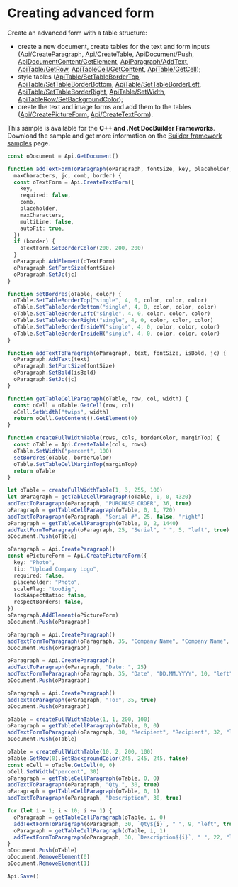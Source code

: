 # Creating advanced form

Create an advanced form with a table structure:

- create a new document, create tables for the text and form inputs ([Api/CreateParagraph](../usage-api/text-document-api/Api/Methods/CreateParagraph.md), [Api/CreateTable](../usage-api/text-document-api/Api/Methods/CreateTable.md), [ApiDocument/Push](../usage-api/text-document-api/ApiDocument/Methods/Push.md), [ApiDocumentContent/GetElement](../usage-api/text-document-api/ApiDocumentContent/Methods/GetElement.md), [ApiParagraph/AddText](../usage-api/text-document-api/ApiParagraph/Methods/AddText.md), [ApiTable/GetRow](../usage-api/text-document-api/ApiTable/Methods/GetRow.md), [ApiTableCell/GetContent](../usage-api/text-document-api/ApiTableCell/Methods/GetContent.md), [ApiTable/GetCell](../usage-api/text-document-api/ApiTable/Methods/GetCell.md));
- style tables ([ApiTable/SetTableBorderTop](../usage-api/text-document-api/ApiTable/Methods/SetTableBorderTop.md), [ApiTable/SetTableBorderBottom](../usage-api/text-document-api/ApiTable/Methods/SetTableBorderBottom.md), [ApiTable/SetTableBorderLeft](../usage-api/text-document-api/ApiTable/Methods/SetTableBorderLeft.md), [ApiTable/SetTableBorderRight](../usage-api/text-document-api/ApiTable/Methods/SetTableBorderRight.md), [ApiTable/SetWidth](../usage-api/text-document-api/ApiTable/Methods/SetWidth.md), [ApiTableRow/SetBackgroundColor](../usage-api/text-document-api/ApiTableRow/Methods/SetBackgroundColor.md));
- create the text and image forms and add them to the tables ([Api/CreatePictureForm](../usage-api/form-api/Api/Methods/CreatePictureForm.md), [Api/CreateTextForm](../usage-api/form-api/Api/Methods/CreateTextForm.md)).

This sample is available for the **C++ and .Net DocBuilder Frameworks**.
Download the sample and get more information on the [Builder framework samples](../../document-builder/builder-framework/builder-framework-samples/builder-framework-samples.md) page.

```ts document-builder={"documentType": "pdf", "editorConfig": {"customization": {"zoom": 60}}}
const oDocument = Api.GetDocument()

function addTextFormToParagraph(oParagraph, fontSize, key, placeholder,
  maxCharacters, jc, comb, border) {
  const oTextForm = Api.CreateTextForm({
    key,
    required: false,
    comb,
    placeholder,
    maxCharacters,
    multiLine: false,
    autoFit: true,
  })
  if (border) {
    oTextForm.SetBorderColor(200, 200, 200)
  }
  oParagraph.AddElement(oTextForm)
  oParagraph.SetFontSize(fontSize)
  oParagraph.SetJc(jc)
}

function setBordres(oTable, color) {
  oTable.SetTableBorderTop("single", 4, 0, color, color, color)
  oTable.SetTableBorderBottom("single", 4, 0, color, color, color)
  oTable.SetTableBorderLeft("single", 4, 0, color, color, color)
  oTable.SetTableBorderRight("single", 4, 0, color, color, color)
  oTable.SetTableBorderInsideV("single", 4, 0, color, color, color)
  oTable.SetTableBorderInsideH("single", 4, 0, color, color, color)
}

function addTextToParagraph(oParagraph, text, fontSize, isBold, jc) {
  oParagraph.AddText(text)
  oParagraph.SetFontSize(fontSize)
  oParagraph.SetBold(isBold)
  oParagraph.SetJc(jc)
}

function getTableCellParagraph(oTable, row, col, width) {
  const oCell = oTable.GetCell(row, col)
  oCell.SetWidth("twips", width)
  return oCell.GetContent().GetElement(0)
}

function createFullWidthTable(rows, cols, borderColor, marginTop) {
  const oTable = Api.CreateTable(cols, rows)
  oTable.SetWidth("percent", 100)
  setBordres(oTable, borderColor)
  oTable.SetTableCellMarginTop(marginTop)
  return oTable
}

let oTable = createFullWidthTable(1, 3, 255, 100)
let oParagraph = getTableCellParagraph(oTable, 0, 0, 4320)
addTextToParagraph(oParagraph, "PURCHASE ORDER", 36, true)
oParagraph = getTableCellParagraph(oTable, 0, 1, 720)
addTextToParagraph(oParagraph, "Serial #", 25, false, "right")
oParagraph = getTableCellParagraph(oTable, 0, 2, 1440)
addTextFormToParagraph(oParagraph, 25, "Serial", " ", 5, "left", true)
oDocument.Push(oTable)

oParagraph = Api.CreateParagraph()
const oPictureForm = Api.CreatePictureForm({
  key: "Photo",
  tip: "Upload Company Logo",
  required: false,
  placeholder: "Photo",
  scaleFlag: "tooBig",
  lockAspectRatio: false,
  respectBorders: false,
})
oParagraph.AddElement(oPictureForm)
oDocument.Push(oParagraph)

oParagraph = Api.CreateParagraph()
addTextFormToParagraph(oParagraph, 35, "Company Name", "Company Name", 50, "left")
oDocument.Push(oParagraph)

oParagraph = Api.CreateParagraph()
addTextToParagraph(oParagraph, "Date: ", 25)
addTextFormToParagraph(oParagraph, 35, "Date", "DD.MM.YYYY", 10, "left", true, true)
oDocument.Push(oParagraph)

oParagraph = Api.CreateParagraph()
addTextToParagraph(oParagraph, "To:", 35, true)
oDocument.Push(oParagraph)

oTable = createFullWidthTable(1, 1, 200, 100)
oParagraph = getTableCellParagraph(oTable, 0, 0)
addTextFormToParagraph(oParagraph, 30, "Recipient", "Recipient", 32, "left", true)
oDocument.Push(oTable)

oTable = createFullWidthTable(10, 2, 200, 100)
oTable.GetRow(0).SetBackgroundColor(245, 245, 245, false)
const oCell = oTable.GetCell(0, 0)
oCell.SetWidth("percent", 30)
oParagraph = getTableCellParagraph(oTable, 0, 0)
addTextToParagraph(oParagraph, "Qty.", 30, true)
oParagraph = getTableCellParagraph(oTable, 0, 1)
addTextToParagraph(oParagraph, "Description", 30, true)

for (let i = 1; i < 10; i += 1) {
  oParagraph = getTableCellParagraph(oTable, i, 0)
  addTextFormToParagraph(oParagraph, 30, `Qty${i}`, " ", 9, "left", true)
  oParagraph = getTableCellParagraph(oTable, i, 1)
  addTextFormToParagraph(oParagraph, 30, `Description${i}`, " ", 22, "left", true)
}
oDocument.Push(oTable)
oDocument.RemoveElement(0)
oDocument.RemoveElement(1)

Api.Save()
```
